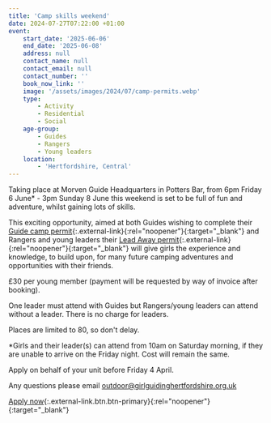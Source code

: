 ```yaml
---
title: 'Camp skills weekend'
date: 2024-07-27T07:22:00 +01:00
event:
    start_date: '2025-06-06'
    end_date: '2025-06-08'
    address: null
    contact_name: null
    contact_email: null
    contact_number: ''
    book_now_link: ''
    image: '/assets/images/2024/07/camp-permits.webp'
    type:
        - Activity
        - Residential
        - Social
    age-group:
        - Guides
        - Rangers
        - Young leaders
    location:
        - 'Hertfordshire, Central'
---
```

Taking place at Morven Guide Headquarters in Potters Bar, from 6pm Friday 6 June* - 3pm Sunday 8 June this weekend is set to be full of fun and adventure, whilst gaining lots of skills.

This exciting opportunity, aimed at both Guides wishing to complete their [Guide camp permit](https://www.girlguiding.org.uk/what-we-do/our-badges-and-activities/badge-finder/guide-camp-permit/){:.external-link}{:rel="noopener"}{:target="_blank"} and Rangers and young leaders their [Lead Away permit](https://www.girlguiding.org.uk/what-we-do/our-badges-and-activities/badge-finder/lead-away-permit/){:.external-link}{:rel="noopener"}{:target="_blank"} will give girls the experience and knowledge, to build upon, for many future camping adventures and opportunities with their friends.

£30 per young member (payment will be requested by way of invoice after booking).

One leader must attend with Guides but Rangers/young leaders can attend without a leader. There is no charge for leaders.

Places are limited to 80, so don't delay.

*Girls and their leader(s) can attend from 10am on Saturday morning, if they are unable to arrive on the Friday night. Cost will remain the same.

Apply on behalf of your unit before Friday 4 April.

Any questions please email <outdoor@girlguidinghertfordshire.org.uk>

[Apply now](https://forms.office.com/e/dPXWjbknZg){:.external-link.btn.btn-primary}{:rel="noopener"}{:target="_blank"}
